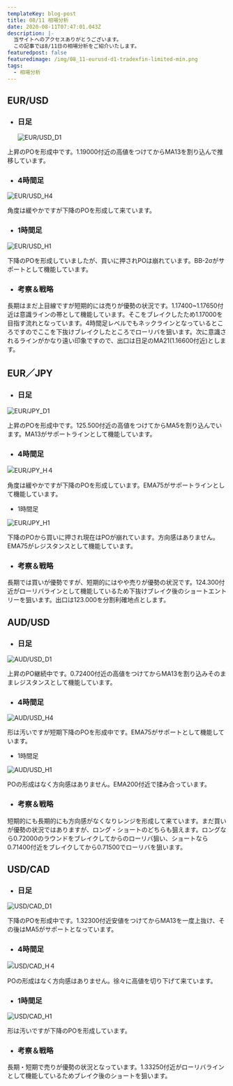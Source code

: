 ```yaml
---
templateKey: blog-post
title: 08/11 相場分析
date: 2020-08-11T07:47:01.043Z
description: |-
  当サイトへのアクセスありがとうございます。
  この記事では8/11日の相場分析をご紹介いたします。
featuredpost: false
featuredimage: /img/08_11-eurusd-d1-tradexfin-limited-min.png
tags:
  - 相場分析
---
```

## EUR/USD

* ### 日足

  ![EUR/USD_D1](/img/08_11-eurusd-d1-tradexfin-limited-min.png)

上昇のPOを形成中です。1.19000付近の高値をつけてからMA13を割り込んで推移しています。

* ### 4時間足

![EUR/USD_H4](/img/08_11-usdcad-h4-tradexfin-limited-min.png)

角度は緩やかですが下降のPOを形成して来ています。

* ### 1時間足

![EUR/USD_H1](/img/08_11-eurusd-h1-tradexfin-limited-min.png)

下降のPOを形成していましたが、買いに押されPOは崩れています。BB-2σがサポートとして機能しています。

* ### 考察＆戦略

長期はまだ上目線ですが短期的には売りが優勢の状況です。1.17400~1.17650付近は意識ラインの帯として機能しています。そこをブレイクしたため1.17000を目指す流れとなっています。4時間足レベルでもネックラインとなっているところですのでここを下抜けブレイクしたところでローリバを狙います。次に意識されるラインがかなり遠い印象ですので、出口は日足のMA21(1.16600付近)とします。

## EUR／JPY

* ### 日足

![EUR/JPY_D1](/img/08_11-eurjpy-d1-tradexfin-limited-min.png)

上昇のPOを形成中です。125.500付近の高値をつけてからMA5を割り込んでいます。MA13がサポートラインとして機能しています。

* ### 4時間足

![EUR/JPY_H４](/img/08_11-eurjpy-h4-tradexfin-limited-min.png)

角度は緩やかですが下降のPOを形成しています。EMA75がサポートラインとして機能しています。

* 1時間足

![EUR/JPY_H1](/img/08_11-eurjpy-h1-tradexfin-limited-2.png)

下降のPOから買いに押され現在はPOが崩れています。方向感はありません。EMA75がレジスタンスとして機能しています。

* ### 考察＆戦略

長期では買いが優勢ですが、短期的にはやや売りが優勢の状況です。124.300付近がローリバラインとして機能しているため下抜けブレイク後のショートエントリーを狙います。出口は123.000を分割利確地点とします。

## AUD/USD

* ### 日足

![AUD/USD_D1](/img/08_11-audusd-d1-tradexfin-limited-2.png)

上昇のPO継続中です。0.72400付近の高値をつけてからMA13を割り込みそのままレジスタンスとして機能しています。

* ### 4時間足

![AUD/USD_H4](/img/08_11-audusd-h4-tradexfin-limited-2.png)

形は汚いですが短期下降のPOを形成中です。EMA75がサポートとして機能しています。

* 1時間足

![AUD/USD_H1](/img/08_11-audusd-h1-tradexfin-limited-2-min.png)

POの形成はなく方向感はありません。EMA200付近で揉み合っています。

* ### 考察＆戦略

短期的にも長期的にも方向感がなくなりレンジを形成して来ています。まだ買いが優勢の状況ではありますが、ロング・ショートのどちらも狙えます。ロングなら0.72000のラウンドをブレイクしてからのローリバ狙い、ショートなら0.71400付近をブレイクしてから0.71500でローリバを狙います。

## USD/CAD

* ### 日足

![USD/CAD_D1](/img/08_11-usdcad-d1-tradexfin-limited-min.png)

下降のPOを形成中です。1.32300付近安値をつけてからMA13を一度上抜け、その後はMA5がサポートとなっています。

* ### 4時間足

![USD/CAD_H４](/img/08_11-usdcad-h4-tradexfin-limited-min.png)

POの形成はなく方向感はありません。徐々に高値を切り下げて来ています。

* ### 1時間足

![USD/CAD_H1](/img/08_11-usdcad-h1-tradexfin-limited-min.png)

形は汚いですが下降のPOを形成しています。

* ### 考察＆戦略

長期・短期で売りが優勢の状況となっています。1.33250付近がローリバラインとして機能しているためブレイク後のショートを狙います。